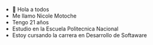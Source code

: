 - 👋 Hola a  todos
- Me llamo Nicole Motoche
- Tengo 21 años
- Estudio en la Escuela Politecnica Nacional
- Estoy cursando la carrera en Desarrollo de Softaware
